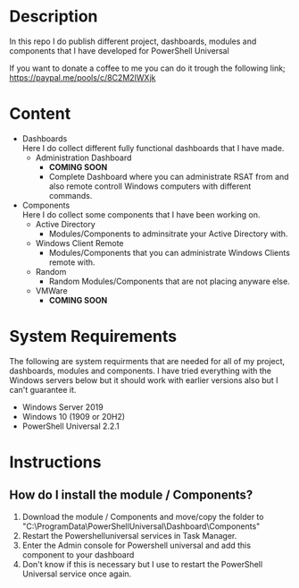 # Description
In this repo I do publish different project, dashboards, modules and components that I have developed for PowerShell Universal

If you want to donate a coffee to me you can do it trough the following link;
https://paypal.me/pools/c/8C2M2IWXjk

# Content
* Dashboards  
Here I do collect different fully functional dashboards that I have made.
    - Administration Dashboard
        - **COMING SOON**
        - Complete Dashboard where you can administrate RSAT from and also remote controll Windows computers with different commands.
* Components  
Here I do collect some components that I have been working on.
    - Active Directory
        - Modules/Components to adminsitrate your Active Directory with.
    - Windows Client Remote
        - Modules/Components that you can administrate Windows Clients remote with.
    - Random
        - Random Modules/Components that are not placing anyware else.
    - VMWare
        - **COMING SOON**

# System Requirements
The following are system requirments that are needed for all of my project, dashboards, modules and components.
I have tried everything with the Windows servers below but it should work with earlier versions also but I can't guarantee it.

* Windows Server 2019
* Windows 10 (1909 or 20H2)
* PowerShell Universal 2.2.1

# Instructions

## How do I install the module / Components?
1. Download the module / Components and move/copy the folder to "C:\ProgramData\PowerShellUniversal\Dashboard\Components"
2. Restart the Powershelluniversal services in Task Manager.
3. Enter the Admin console for Powershell universal and add this component to your dashboard
4. Don't know if this is necessary but I use to restart the PowerShell Universal service once again.
